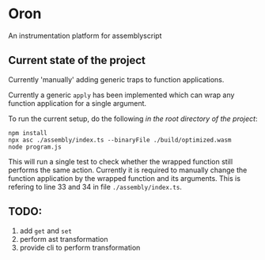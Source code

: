 # Oron
An instrumentation platform for assemblyscript

## Current state of the project
Currently 'manually' adding generic traps to function applications.

Currently a generic `apply` has been implemented which can wrap any function application for a single argument.

To run the current setup, do the following *in the root directory of the project*:

```
npm install
npx asc ./assembly/index.ts --binaryFile ./build/optimized.wasm
node program.js
```

This will run a single test to check whether the wrapped function still performs the same action.
Currently it is required to manually change the function application by the wrapped function and its arguments.
This is refering to line 33 and 34 in file `./assembly/index.ts`.

## TODO:
1. add `get` and `set`
2. perform ast transformation
3. provide cli to perform transformation
